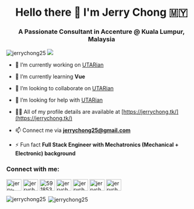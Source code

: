 <h1 align="center">Hello there 👋 I'm Jerry Chong 🇲🇾</h1>
<h3 align="center">A Passionate Consultant in Accenture @ Kuala Lumpur, Malaysia</h3>

<p align="left"> 
  <img src="https://komarev.com/ghpvc/?username=jerrychong25" alt="jerrychong25" /> 
  <a href="https://hits.seeyoufarm.com"><img src="https://hits.seeyoufarm.com/api/count/incr/badge.svg?url=https%3A%2F%2Fgithub.com%2Fjerrychong25&count_bg=%2379C83D&title_bg=%23555555&icon=&icon_color=%23E7E7E7&title=hits&edge_flat=false"/></a>
</p>

- 🔭 I’m currently working on [UTARian](https://github.com/utarian)

- 🌱 I’m currently learning **Vue**

- 👯 I’m looking to collaborate on [UTARian](https://github.com/utarian)

- 🤝 I’m looking for help with [UTARian](https://github.com/utarian)

- 👨‍💻 All of my profile details are available at [https://jerrychong.tk/](https://jerrychong.tk/)

- 📫 Connect me via **jerrychong25@gmail.com**

- ⚡ Fun fact **Full Stack Engineer with Mechatronics (Mechanical + Electronic) background**

<p align="left">
<h3 align="left">Connect with me:</h3>
<a href="https://linkedin.com/in/jerry-chong" target="blank"><img align="center" src="https://cdn.jsdelivr.net/npm/simple-icons@3.0.1/icons/linkedin.svg" alt="jerry-chong" height="30" width="40" /></a>
<a href="https://twitter.com/jerrychong25" target="blank"><img align="center" src="https://cdn.jsdelivr.net/npm/simple-icons@3.0.1/icons/twitter.svg" alt="jerrychong25" height="30" width="40" /></a>
<a href="https://stackoverflow.com/users/5918539" target="blank"><img align="center" src="https://cdn.jsdelivr.net/npm/simple-icons@3.0.1/icons/stackoverflow.svg" alt="5918539" height="30" width="40" /></a>
<a href="https://dev.to/jerrychong25" target="blank"><img align="center" src="https://cdn.jsdelivr.net/npm/simple-icons@3.0.1/icons/dev-dot-to.svg" alt="jerrychong25" height="30" width="40" /></a>
<a href="https://codepen.io/jerrychong25" target="blank"><img align="center" src="https://cdn.jsdelivr.net/npm/simple-icons@3.0.1/icons/codepen.svg" alt="jerrychong25" height="30" width="40" /></a>
<a href="https://kaggle.com/jerrychong25" target="blank"><img align="center" src="https://cdn.jsdelivr.net/npm/simple-icons@3.0.1/icons/kaggle.svg" alt="jerrychong25" height="30" width="40" /></a>
<a href="https://www.hackerrank.com/jerrychong25" target="blank"><img align="center" src="https://cdn.jsdelivr.net/npm/simple-icons@3.0.1/icons/hackerrank.svg" alt="jerrychong25" height="30" width="40" /></a>
</p>

<p><img align="left" src="https://github-readme-stats.vercel.app/api/top-langs/?username=jerrychong25&layout=compact&langs_count=10" alt="jerrychong25" /></p>

<p>&nbsp;<img align="center" src="https://github-readme-stats.vercel.app/api?username=jerrychong25&show_icons=true&include_all_commits=true&count_private=true" alt="jerrychong25" /></p>

